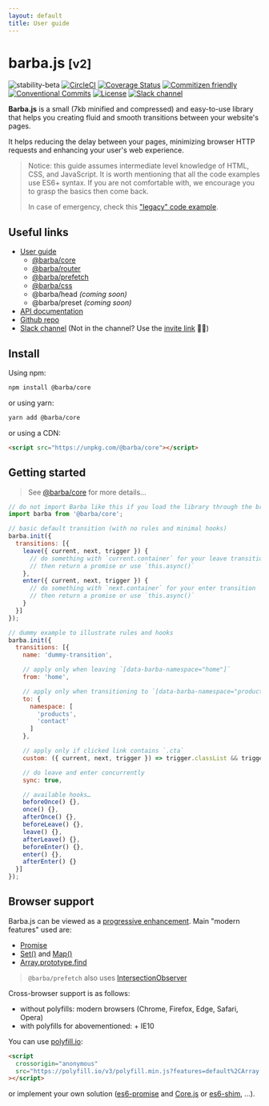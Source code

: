 ```yaml
---
layout: default
title: User guide
---
```


# barba.js <small>[v2]</small>

![stability-beta](https://img.shields.io/badge/stability-beta-lightgrey.svg?style=flat-square)
[![CircleCI](https://img.shields.io/circleci/project/github/barbajs/barba/master.svg?style=flat-square)](https://circleci.com/gh/barbajs/barba/tree/master)
[![Coverage Status](https://img.shields.io/coveralls/github/barbajs/barba/master.svg?style=flat-square)](https://coveralls.io/github/barbajs/barba?branch=master)
[![Commitizen friendly](https://img.shields.io/badge/commitizen-friendly-brightgreen.svg?style=flat-square)](http://commitizen.github.io/cz-cli/)
[![Conventional Commits](https://img.shields.io/badge/Conventional%20Commits-1.0.0-yellow.svg?style=flat-square)](https://conventionalcommits.org)
[![License](https://img.shields.io/badge/license-MIT-green.svg?style=flat-square)](https://github.com/barbajs/barba/blob/master/LICENSE)
[![Slack channel](https://img.shields.io/badge/slack-channel-purple.svg?style=flat-square&logo=slack)](https://barbajs.slack.com)

**Barba.js** is a small (7kb minified and compressed) and easy-to-use library that helps you creating fluid and smooth transitions between your website's pages.

It helps reducing the delay between your pages, minimizing browser HTTP requests and enhancing your user's web experience.

> Notice: this guide assumes intermediate level knowledge of HTML, CSS, and JavaScript. It is worth mentioning that all the code examples use ES6+ syntax. If you are not comfortable with, we encourage you to grasp the basics then come back.
>
> In case of emergency, check this ["legacy" code example](legacy.md).

## Useful links

- [User guide](https://barba.js.org/docs/v2/user/)
  - [@barba/core](https://barba.js.org/docs/v2/user/core.html)
  - [@barba/router](https://barba.js.org/docs/v2/user/router.html)
  - [@barba/prefetch](https://barba.js.org/docs/v2/user/prefetch.html)
  - [@barba/css](https://barba.js.org/docs/v2/user/css.html)
  - @barba/head _(coming soon)_
  - @barba/preset _(coming soon)_
- [API documentation](https://barba.js.org/docs/v2/api/)
- [Github repo](https://github.com/barbajs/barba)
- [Slack channel](https://barbajs.slack.com) (Not in the channel? Use the [invite link](https://join.slack.com/t/barbajs/shared_invite/enQtNTU3NTAyMjkxMzAyLTkxYWUwZmM1YWQxMmNlYmE0ZjY4NDQxMGUxYjkwYWFlMzEzOWM4OTRhMWRmYTQyYzFlMmQ3OGFmYmI3MWY0OWY) 👋🏻)

## Install

Using npm:

```sh
npm install @barba/core
```

or using yarn:

```sh
yarn add @barba/core
```

or using a CDN:

```html
<script src="https://unpkg.com/@barba/core"></script>
```

## Getting started

> See [@barba/core](https://barba.js.org/docs/v2/user/core.html) for more details…

```js
// do not import Barba like this if you load the library through the browser
import barba from '@barba/core';

// basic default transition (with no rules and minimal hooks)
barba.init({
  transitions: [{
    leave({ current, next, trigger }) {
      // do something with `current.container` for your leave transition
      // then return a promise or use `this.async()`
    },
    enter({ current, next, trigger }) {
      // do something with `next.container` for your enter transition
      // then return a promise or use `this.async()`
    }
  }]
});

// dummy example to illustrate rules and hooks
barba.init({
  transitions: [{
    name: 'dummy-transition',

    // apply only when leaving `[data-barba-namespace="home"]`
    from: 'home',

    // apply only when transitioning to `[data-barba-namespace="products | contact"]`
    to: {
      namespace: [
        'products',
        'contact'
      ]
    },

    // apply only if clicked link contains `.cta`
    custom: ({ current, next, trigger }) => trigger.classList && trigger.classList.contains('cta'),

    // do leave and enter concurrently
    sync: true,

    // available hooks…
    beforeOnce() {},
    once() {},
    afterOnce() {},
    beforeLeave() {},
    leave() {},
    afterLeave() {},
    beforeEnter() {},
    enter() {},
    afterEnter() {}
  }]
});
```

## Browser support

Barba.js can be viewed as a [progressive enhancement](https://www.smashingmagazine.com/2009/04/progressive-enhancement-what-it-is-and-how-to-use-it/).
Main "modern features" used are:

- [Promise](https://developer.mozilla.org/en-US/docs/Web/JavaScript/Reference/Global_Objects/Promise)
- [Set()](https://developer.mozilla.org/en-US/docs/Web/JavaScript/Reference/Global_Objects/Set) and [Map()](https://developer.mozilla.org/en-US/docs/Web/JavaScript/Reference/Global_Objects/Map)
- [Array.prototype.find](https://developer.mozilla.org/en-US/docs/Web/JavaScript/Reference/Global_Objects/Array/find)

> `@barba/prefetch` also uses [IntersectionObserver](https://developer.mozilla.org/en-US/docs/Web/API/Intersection_Observer_API)

Cross-browser support is as follows:

- without polyfills: modern browsers (Chrome, Firefox, Edge, Safari, Opera)
- with polyfills for abovementioned: + IE10

You can use [polyfill.io](https://polyfill.io/v3/):

```html
<script
  crossorigin="anonymous"
  src="https://polyfill.io/v3/polyfill.min.js?features=default%2CArray.prototype.find%2CIntersectionObserver"
></script>
```

or implement your own solution ([es6-promise](https://github.com/stefanpenner/es6-promise) and [Core.js](https://github.com/zloirock/core-js) or [es6-shim](https://github.com/paulmillr/es6-shim/blob/master/README.md), …).
